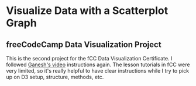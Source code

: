 # Visualize Data with a Scatterplot Graph

## freeCodeCamp Data Visualization Project
This is the second project for the fCC Data Visualization Certificate. I followed [Ganesh's video](https://www.youtube.com/watch?v=OvtT4X2L9Fo) instructions again. The lesson tutorials in fCC were very limited, so it's really helpful to have clear instructions while I try to pick up on D3 setup, structure, methods, etc.